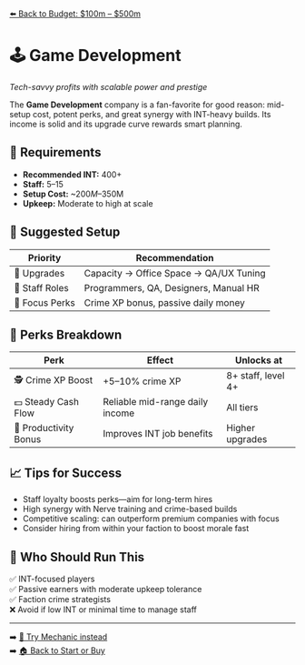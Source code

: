 [⬅️ Back to Budget: $100m – $500m](budget_mid_profit.md)

# 🕹️ Game Development  
*Tech-savvy profits with scalable power and prestige*

The **Game Development** company is a fan-favorite for good reason: mid-setup cost, potent perks, and great synergy with INT-heavy builds. Its income is solid and its upgrade curve rewards smart planning.

## 🧠 Requirements

- **Recommended INT:** 400+  
- **Staff:** 5–15  
- **Setup Cost:** ~$200M–$350M  
- **Upkeep:** Moderate to high at scale

## 🧰 Suggested Setup

| Priority        | Recommendation                            |
|------------------|--------------------------------------------|
| 🧱 Upgrades       | Capacity → Office Space → QA/UX Tuning     |
| 👥 Staff Roles    | Programmers, QA, Designers, Manual HR      |
| 🎯 Focus Perks    | Crime XP bonus, passive daily money        |

## 🎁 Perks Breakdown

| Perk                     | Effect                                      | Unlocks at              |
|--------------------------|----------------------------------------------|--------------------------|
| 🕵️ Crime XP Boost       | +5–10% crime XP                              | 8+ staff, level 4+       |
| 💵 Steady Cash Flow      | Reliable mid-range daily income              | All tiers                |
| 🧠 Productivity Bonus     | Improves INT job benefits                    | Higher upgrades          |

## 📈 Tips for Success

- Staff loyalty boosts perks—aim for long-term hires  
- High synergy with Nerve training and crime-based builds  
- Competitive scaling: can outperform premium companies with focus  
- Consider hiring from within your faction to boost morale fast

## 🙋 Who Should Run This

✅ INT-focused players  
✅ Passive earners with moderate upkeep tolerance  
✅ Faction crime strategists  
❌ Avoid if low INT or minimal time to manage staff

---

➡️ [🔧 Try Mechanic instead](rec_mechanic.md)  
➡️ [🏠 Back to Start or Buy](../start_or_buy.md)
